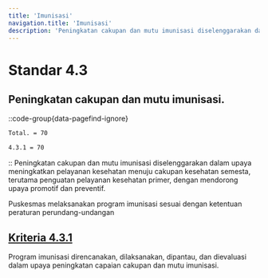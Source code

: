 ```yaml
---
title: 'Imunisasi'
navigation.title: 'Imunisasi'
description: 'Peningkatan cakupan dan mutu imunisasi diselenggarakan dalam upaya meningkatkan pelayanan kesehatan menuju cakupan kesehatan semesta, terutama penguatan pelayanan kesehatan primer, dengan mendorong upaya promotif dan preventif. Puskesmas melaksanakan program imunisasi sesuai dengan ketentuan peraturan perundang-undangan '
---
```


# Standar 4.3
## Peningkatan cakupan dan mutu imunisasi. 
::code-group{data-pagefind-ignore}
```bash [Nilai]
Total. = 70
```
```bash [Kriteria]
4.3.1 = 70
```
::
Peningkatan cakupan dan mutu imunisasi diselenggarakan dalam upaya meningkatkan pelayanan kesehatan menuju cakupan kesehatan semesta, terutama penguatan pelayanan kesehatan primer, dengan mendorong upaya promotif dan preventif.

Puskesmas melaksanakan program imunisasi sesuai dengan ketentuan peraturan perundang-undangan 

## [Kriteria 4.3.1](/4/3/1) 
Program  imunisasi  direncanakan, dilaksanakan, dipantau, dan dievaluasi dalam upaya peningkatan capaian cakupan dan mutu imunisasi. 


